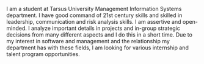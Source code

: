 I am a student at Tarsus University Management Information Systems department.
I have good command of 21st century skills and skilled in leadership,
communication and risk analysis skills. I am assertive and open-minded.
I analyze important details in projects
and in-group strategic decisions from many different aspects and I do this in a short time.
Due to my interest in software and management and the relationship my department has with these
fields, I am looking for various internship and talent program opportunities.

<!---
https://www.linkedin.com/in/fuatdemirkol/
--->
